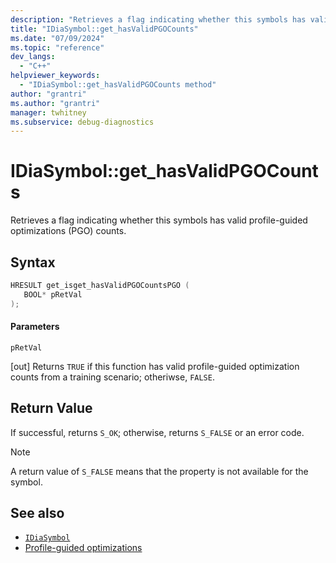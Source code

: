 ```yaml
---
description: "Retrieves a flag indicating whether this symbols has valid profile-guided optimizations (PGO) counts."
title: "IDiaSymbol::get_hasValidPGOCounts"
ms.date: "07/09/2024"
ms.topic: "reference"
dev_langs:
  - "C++"
helpviewer_keywords:
  - "IDiaSymbol::get_hasValidPGOCounts method"
author: "grantri"
ms.author: "grantri"
manager: twhitney
ms.subservice: debug-diagnostics
---
```

# IDiaSymbol::get_hasValidPGOCounts

Retrieves a flag indicating whether this symbols has valid profile-guided optimizations (PGO) counts.

## Syntax

```C++
HRESULT get_isget_hasValidPGOCountsPGO ( 
   BOOL* pRetVal
);
```

#### Parameters

 `pRetVal`

[out] Returns `TRUE` if this function has valid profile-guided optimization counts from a training scenario; otheriwse, `FALSE`.

## Return Value

 If successful, returns `S_OK`; otherwise, returns `S_FALSE` or an error code.

> [!NOTE]
> A return value of `S_FALSE` means that the property is not available for the symbol.

## See also

- [`IDiaSymbol`](../../debugger/debug-interface-access/idiasymbol.md)
- [Profile-guided optimizations](/cpp/build/profile-guided-optimizations)